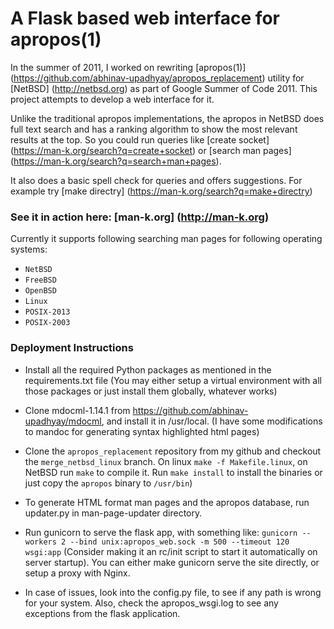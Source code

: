 # A Flask based web interface for apropos(1)

In the summer of 2011, I worked on rewriting [apropos(1)] (https://github.com/abhinav-upadhyay/apropos_replacement) utility for [NetBSD] (http://netbsd.org) as part of Google Summer of Code 2011. This project attempts to develop a web interface for it.

Unlike the traditional apropos implementations, the apropos in NetBSD does full text search and has a ranking algorithm to show the most relevant results at the top. So you could run queries like [create socket] (https://man-k.org/search?q=create+socket) or [search man pages] (https://man-k.org/search?q=search+man+pages).

It also does a basic spell check for queries and offers suggestions. For example try [make directry] (https://man-k.org/search?q=make+directry)

### See it in action here: [man-k.org] (http://man-k.org)
Currently it supports following searching man pages for following operating systems:
* ```NetBSD``` 
* ```FreeBSD```
* ```OpenBSD```
* ```Linux``` 
* ```POSIX-2013``` 
* ```POSIX-2003```


### Deployment Instructions

* Install all the required Python packages as mentioned in the requirements.txt file
(You may either setup a virtual environment with all those packages or just install them
 globally, whatever works)

* Clone mdocml-1.14.1 from https://github.com/abhinav-upadhyay/mdocml, and install it in /usr/local.
(I have some modifications to mandoc for generating syntax highlighted html pages)

* Clone the `apropos_replacement` repository from my github and checkout the
`merge_netbsd_linux` branch. On linux `make -f Makefile.linux`, on NetBSD run `make`
to compile it. Run `make install` to install the binaries or just copy the `apropos` binary to `/usr/bin`)

* To generate HTML format man pages and the apropos database, run updater.py in man-page-updater directory.

* Run gunicorn to serve the flask app, with something like:
`gunicorn --workers 2 --bind unix:apropos_web.sock -m 500 --timeout 120 wsgi:app`
(Consider making it an rc/init script to start it automatically on server startup).
You can either make gunicorn serve the site directly, or setup a proxy with Nginx.

* In case of issues, look into the config.py file, to see if any path is wrong for your
system. Also, check the apropos_wsgi.log to see any exceptions from the flask application.
